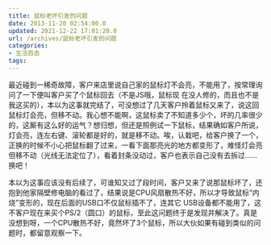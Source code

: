 ```yaml
---
title: 鼠标老坏引发的问题
date: 2013-11-20 02:54:00.0
updated: 2021-12-22 17:01:20.0
url: /archives/鼠标老坏引发的问题
categories: 
- 生活百态
tags: 
---
```


<p>最近碰到一稀奇故障，客户来店里说自己家的鼠标灯不会亮，不能用了，按常理询问了一下便叫客户买了个鼠标回去（不是JS哦，鼠标现 在没人修的，而且也不是我这买的），本以为这事就完结了，可没想过了几天客户拎着鼠标又来了，说这回鼠标灯会亮，但移不动。我心想不能啊，这鼠标卖了不知道多少个，坏的几率很少的，这厮有这么好的运气？想归想，但还是照例试一下鼠标，结果确如客户所说，灯会亮，连左右键、滚轮都是好的，就是移不动。唉，认栽吧，给客户换了一个，正换的时候不小心把鼠标翻了过来，一看下面那亮光的地方都变形了，难怪灯会亮但移不动（光线无法定位了），看着封条没动过，客户也表示自己没有去拆过……换吧！</p><p>本以为这事应该没有后续了，可谁知又过了段时间，客户又来了说那鼠标坏了，还抱到他家隔壁修电脑的看过了，结果说是CPU风扇散热不好，所以才导致鼠标“内烧”变形的，现在后面的USB口不仅鼠标插不了，连其它 USB设备都不能用了，这不客户现在来买个PS/2（圆口）的鼠标，至此这问题终于是发现并解决了。真是没想到呀，一个CPU散热不好，竟然坏了3个鼠标，所以大伙如果有碰到类似的问题时，都留意观察一下。</p>